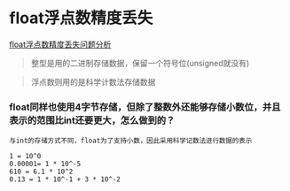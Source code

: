 # float浮点数精度丢失

[float浮点数精度丢失问题分析](https://zhuanlan.zhihu.com/p/375156201)

> 整型是用的二进制存储数据，保留一个符号位(unsigned就没有)

> 浮点数则用的是科学计数法存储数据

### float同样也使用4字节存储，但除了整数外还能够存储小数位，并且表示的范围比int还要更大，怎么做到的？

```
与int的存储方式不同，float为了支持小数，因此采用科学记数法进行数据的表示
```

```
1 = 10^0
0.00001= 1 * 10^-5
610 = 6.1 * 10^2
0.13 = 1 * 10^-1 + 3 * 10^-2
```



